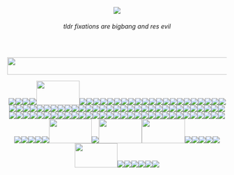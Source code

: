<p align="center"> <image src=la-la-la.gif ">
<br>
<h6 align="center">tldr fixations are bigbang and res evil</h6>
<br>
<p align="center"><image src="blurg.png" width="512" height="40">
<p align="center"> <image src="re1 2.png"><image src="re1.webp"><image src="dead wesker.webp"><image src="stars.webp"><image src="re2 2.jpg" width="99" height="56"><image src="re2.png"><image src="re3.png"><image src="re4logo.gif"><image src="re4 2.gif"><image src="re4.png"><image src="re5.jpg"><image src="wesker.webp"><image src="re7.gif"><image src="daeho.webp"><image src="hi thanos.webp"><image src="thanos.webp"><image src="i love yaoi.png"><image src="oh god.gif"><image src="untildawn.gif"><image src="untildawn2.gif"><image src="chris.gif"><image src="josh.png"><image src="sh.png"><image src="harry mason.png"><image src="sh2.png"><image src="james.png"><image src="sh3.png"><image src="heather mason.png"><image src="funger.png"><image src="cahara.png"><image src="ragnvaldr.png"><image src="enki.png"><image src="darce.png"><image src="levi.png"><image src="outlast.png"><image src="outlast 2.gif"><image src="jsr.png"><image src="beat.png"><image src="gum.png"><image src="yoyo.png"><image src="pathologic.gif"><image src="bayonetta.png"><image src="bayonetta3.jpg"><image src="bayonetta2.gif"><image src="fiona.gif"><image src="daniella.png"><image src="jazzpunk.png"><image src="editor.png"><image src="shadow.gif"><image src="spore.gif"><image src="bigbang.png"><image src="baebae.webp"><image src="top.webp"><image src="blalaa.png"><image src="specimen.png"><image src="cure.png"><image src="rob.png"><image src="siouxsie1.png"><image src="siouxsie.webp"><image src="sisters of mercy.png"><image src="psychonaut4.gif"><image src="adamant.png"><image src="cramps.png"><image src="ghosting.png"><image src="switchblade.gif"><image src="london after midnight.png"><image src="christian death.png"><image src="cocteau twins.gif"><image src="kmfdm.gif"><image src="descendents.png"><image src="donnie darko.png"><image src="donnie.webp"><image src="cinemascene.png"><image src="fight club.webp"><image src="end.webp"><image src="brokeback 2.webp"><image src="brokeback 1.webp"><image src="ferris.gif"><image src="napoleon.gif"><image src="mars attacks.png"><image src="eraserhead.gif"><image src="edward.png"><image src="scissorhands.gif"><image src="corpse bride.gif"><image src="death note.webp"><image src="yami.png"><image src="akira.png"><image src="tetsuo.gif"><image src="kaneda.gif"><image src="berserk.png"><image src="jjba.gif"><image src="narancia.jpg"><image src="badtz maru.png"><image src="una.webp" width="98" height="56"><image src="lab specimen.png"><image src="yaoi.jpg" width="99" height="56"><image src="umbrella.jpg" width="99" height="56"><image src="losilluminados.jpg"><image src="LOL.png"><image src="hi_henry.png"><image src="fred.png"><image src="zombies.webp"><image src="movies.jpg" width="98" height="56"><image src="phys media.png"><image src="music.jpg"><image src="hater.png"><image src="oomfs.gif"><image src="stamps.png"><image src="steam happy.webp">
